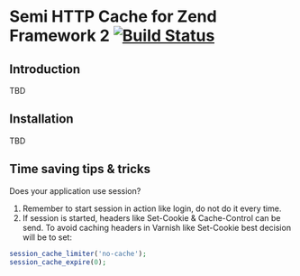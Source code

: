 # Semi HTTP Cache for Zend Framework 2 [![Build Status](https://travis-ci.org/widmogrod/zf2-semi-http-cache.png?branch=master)](https://travis-ci.org/widmogrod/zf2-semi-http-cache)
## Introduction

TBD

## Installation

TBD

## Time saving tips & tricks

Does your application use session?
 1. Remember to start session in action like login, do not do it every time.
 2. If session is started, headers like Set-Cookie & Cache-Control can be send.
    To avoid caching headers in Varnish like Set-Cookie best decision will be to set:

```php
session_cache_limiter('no-cache');
session_cache_expire(0);
```
